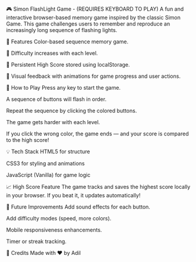 🎮 Simon FlashLight Game - (REQUIRES KEYBOARD TO PLAY)
A fun and interactive browser-based memory game inspired by the classic Simon Game. This game challenges users to remember and reproduce an increasingly long sequence of flashing lights.

🚀 Features
 Color-based sequence memory game.

🧠 Difficulty increases with each level.

💾 Persistent High Score stored using localStorage.

🎉 Visual feedback with animations for game progress and user actions.


🧩 How to Play
Press any key to start the game.

A sequence of buttons will flash in order.

Repeat the sequence by clicking the colored buttons.

The game gets harder with each level.

If you click the wrong color, the game ends — and your score is compared to the high score!

💡 Tech Stack
HTML5 for structure

CSS3 for styling and animations

JavaScript (Vanilla) for game logic

📈 High Score Feature
The game tracks and saves the highest score locally in your browser. If you beat it, it updates automatically!

📌 Future Improvements
Add sound effects for each button.

Add difficulty modes (speed, more colors).

Mobile responsiveness enhancements.

Timer or streak tracking.

🙌 Credits
Made with ❤️ by Adil
